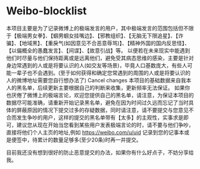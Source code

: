 # Weibo-blocklist
本项目主要是为了记录微博上的极端发言的用户，其中极端发言的范围包括但不限于【极端男女拳】、【蝈男蝈女挂嘴边】、【邪教组织】、【无脑无下限追星】、【诈骗】、【地域黑】、【重戾气(如因意见不合恶意辱骂)】、【精神外国的国内反思怪】、【以偏概全的愚蠢发言】、【间谍】、【故意引战】等。
以便若在未来现实中能遇到他们时尽量与他们保持距离或是远离他们，避免受其病态思维的感染，主要是针对身边常遇到的人或是将要认识的人(如交友等场景)，毕竟人口基数庞大，有些人可能一辈子也不会遇到。(至于如何获得和确定您常遇到的周围的人或是将要认识的人的微博地址需要您自行想办法了)
Cancel changes
本项目的基础数据来自我本人的黑名单，后续更新主要根据自己的判断来收集，更新频率无法保证。
如果你也厌倦了微博上的极端言论，欢迎您提供自己的黑名单，请注意，为保证本项目的数据尽可能准确，请重新开始记录黑名单，避免在因为时间过久远而忘记了当时具体的屏蔽原因的情况下提交过多的存疑数据，同时请注意，请不要提交与您意见不合而发生争吵的用户，这样的提交的黑名单带有【太多】的主观性，实事求是即可，建议您从现在开始当您看到某些用户发表极端言论的时，请不要与他们争吵，直接将他们个人主页的地址,例如 https://weibo.com/u/uid 记录到您的记事本或是便签中，待累计的数量足够多(至少20条)时再一并提交。

目前我还没有想到很好的防止恶意提交的办法，如果你有什么好点子，不妨分享给我。
